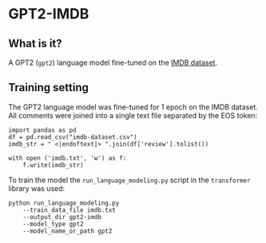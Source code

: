 # GPT2-IMDB

## What is it?
A GPT2 (`gpt2`) language model fine-tuned on the [IMDB dataset](https://www.kaggle.com/lakshmi25npathi/imdb-dataset-of-50k-movie-reviews).

## Training setting

The GPT2 language model was fine-tuned for 1 epoch on the IMDB dataset. All comments were joined into a single text file separated by the EOS token:

```
import pandas as pd
df = pd.read_csv("imdb-dataset.csv")
imdb_str = " <|endoftext|> ".join(df['review'].tolist())

with open ('imdb.txt', 'w') as f:
    f.write(imdb_str)
```

To train the model the `run_language_modeling.py` script in the `transformer` library was used:

```
python run_language_modeling.py 
	--train_data_file imdb.txt 
	--output_dir gpt2-imdb 
	--model_type gpt2 
	--model_name_or_path gpt2
```
